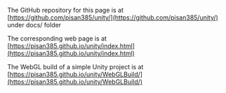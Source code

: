 
The GitHub repository for this page is at [https://github.com/pisan385/unity/](https://github.com/pisan385/unity/) under docs/ folder

The corresponding web page is at [https://pisan385.github.io/unity/index.html](https://pisan385.github.io/unity/index.html)

The WebGL build of a simple Unity project is at [https://pisan385.github.io/unity/WebGLBuild/](https://pisan385.github.io/unity/WebGLBuild/)
